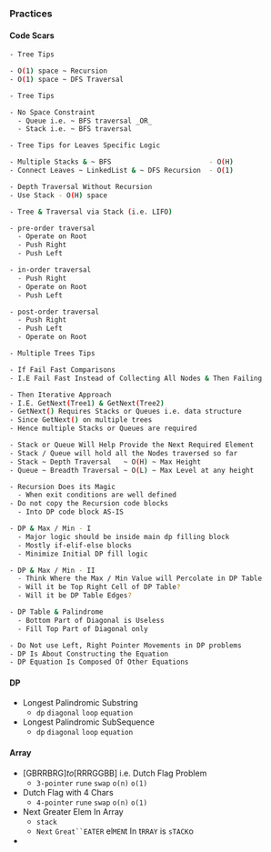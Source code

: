 ### Practices

#### Code Scars
```bash
- Tree Tips

- O(1) space ~ Recursion 
- O(1) space ~ DFS Traversal
```

```bash
- Tree Tips

- No Space Constraint
  - Queue i.e. ~ BFS traversal _OR_
  - Stack i.e. ~ BFS traversal
```

```bash
- Tree Tips for Leaves Specific Logic

- Multiple Stacks & ~ BFS                        - O(H)
- Connect Leaves ~ LinkedList & ~ DFS Recursion  - O(1)
```

```bash
- Depth Traversal Without Recursion
- Use Stack - O(H) space
```

```bash 
- Tree & Traversal via Stack (i.e. LIFO)

- pre-order traversal
  - Operate on Root
  - Push Right 
  - Push Left

- in-order traversal
  - Push Right
  - Operate on Root 
  - Push Left

- post-order traversal
  - Push Right
  - Push Left
  - Operate on Root
```

```bash
- Multiple Trees Tips

- If Fail Fast Comparisons
- I.E Fail Fast Instead of Collecting All Nodes & Then Failing

- Then Iterative Approach
- I.E. GetNext(Tree1) & GetNext(Tree2)
- GetNext() Requires Stacks or Queues i.e. data structure
- Since GetNext() on multiple trees
- Hence multiple Stacks or Queues are required

- Stack or Queue Will Help Provide the Next Required Element
- Stack / Queue will hold all the Nodes traversed so far
- Stack ~ Depth Traversal   ~ O(H) ~ Max Height
- Queue ~ Breadth Traversal ~ O(L) ~ Max Level at any height
```

```bash
- Recursion Does its Magic
  - When exit conditions are well defined
- Do not copy the Recursion code blocks
  - Into DP code block AS-IS
```

```bash
- DP & Max / Min - I
  - Major logic should be inside main dp filling block
  - Mostly if-elif-else blocks
  - Minimize Initial DP fill logic

- DP & Max / Min - II
  - Think Where the Max / Min Value will Percolate in DP Table
  - Will it be Top Right Cell of DP Table?
  - Will it be DP Table Edges?
```

```bash
- DP Table & Palindrome
  - Bottom Part of Diagonal is Useless
  - Fill Top Part of Diagonal only
```

```bash
- Do Not use Left, Right Pointer Movements in DP problems
- DP Is About Constructing the Equation
- DP Equation Is Composed Of Other Equations
```

#### DP
- Longest Palindromic Substring 
  - `dp` `diagonal` `loop` `equation`
- Longest Palindromic SubSequence 
  - `dp` `diagonal` `loop` `equation`

#### Array
- [GBRRBRG]_to_[RRRGGBB] i.e. Dutch Flag Problem 
  - `3-pointer` `rune` `swap` `o(n)` `o(1)`
- Dutch Flag with 4 Chars 
  - `4-pointer` `rune` `swap` `o(n)` `o(1)`
- Next Greater Elem In Array 
  - `stack`
  - `Next` `Great``EATER` el`MEN`t In t`RRAY` is `sTACK`o
- 
